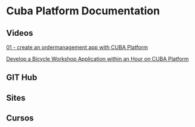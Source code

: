 # Cuba Platform Documentation

## Videos

[01 - create an ordermanagement app with CUBA Platform](https://www.youtube.com/watch?v=K8kIrEwnTJ4&t=0s)

[Develop a Bicycle Workshop Application within an Hour on CUBA Platform](https://www.youtube.com/watch?v=BMIt8I9dVw0&t=2225s)



## GIT Hub

## Sites

## Cursos